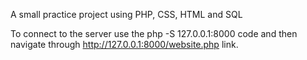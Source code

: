 A small practice project using PHP, CSS, HTML and SQL

To connect to the server use the  php -S 127.0.0.1:8000 code and then navigate through http://127.0.0.1:8000/website.php link.
